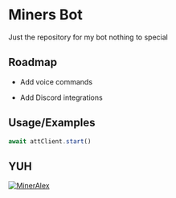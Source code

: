 
# Miners Bot

Just the repository for my bot nothing to special


## Roadmap

- Add voice commands

- Add Discord integrations


## Usage/Examples

```javascript
await attClient.start()
```


## YUH
[![MinerAlex](https://img.shields.io/badge/MinerAlex-PLUH-blue
)](https://www.youtube.com/@PopperVids)
